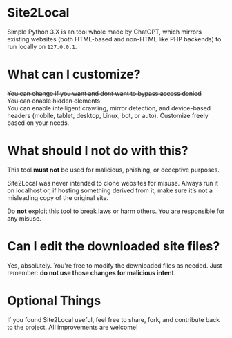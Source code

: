 
# Site2Local

Simple Python 3.X is an tool whole made by ChatGPT, which mirrors existing websites (both HTML-based and non-HTML like PHP backends) to run locally on `127.0.0.1`.

# What can I customize?

~~You can change if you want and dont want to bypass access denied~~  
~~You can enable hidden elements~~  
You can enable intelligent crawling, mirror detection, and device-based headers (mobile, tablet, desktop, Linux, bot, or auto). Customize freely based on your needs.

# What should I **not** do with this?

This tool **must not** be used for malicious, phishing, or deceptive purposes.

Site2Local was never intended to clone websites for misuse. Always run it on localhost or, if hosting something derived from it, make sure it’s not a misleading copy of the original site.

Do **not** exploit this tool to break laws or harm others. You are responsible for any misuse.

# Can I edit the downloaded site files?

Yes, absolutely. You're free to modify the downloaded files as needed. Just remember: **do not use those changes for malicious intent**.

# Optional Things

If you found Site2Local useful, feel free to share, fork, and contribute back to the project. All improvements are welcome!

